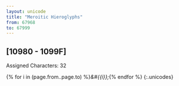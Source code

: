 ```yaml
---
layout: unicode
title: "Meroitic Hieroglyphs"
from: 67968
to: 67999
---
```


## 	[10980 - 1099F]

Assigned Characters: 32

{% for i in (page.from..page.to) %}<i>&#{{i}};</i>{% endfor %}
{:.unicodes}

